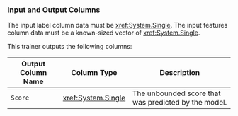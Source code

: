 ### Input and Output Columns
The input label column data must be <xref:System.Single>.
The input features column data must be a known-sized vector of <xref:System.Single>.

This trainer outputs the following columns:

| Output Column Name | Column Type | Description|
| -- | -- | -- |
| `Score` | <xref:System.Single> | The unbounded score that was predicted by the model.|